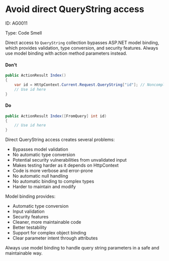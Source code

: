 ﻿# Avoid direct QueryString access

ID: AG0011

Type: Code Smell

Direct access to `QueryString` collection bypasses ASP.NET model binding, which provides validation, type conversion, and security features. Always use model binding with action method parameters instead.

#### Don't

```csharp
public ActionResult Index()
{
    var id = HttpContext.Current.Request.QueryString["id"]; // Noncompliant
    // Use id here
}
```

#### Do

```csharp
public ActionResult Index([FromQuery] int id)
{
    // Use id here
}
```

Direct QueryString access creates several problems:

- Bypasses model validation
- No automatic type conversion
- Potential security vulnerabilities from unvalidated input
- Makes testing harder as it depends on HttpContext
- Code is more verbose and error-prone
- No automatic null handling
- No automatic binding to complex types
- Harder to maintain and modify

Model binding provides:

- Automatic type conversion
- Input validation
- Security features
- Cleaner, more maintainable code
- Better testability
- Support for complex object binding
- Clear parameter intent through attributes

Always use model binding to handle query string parameters in a safe and maintainable way.

